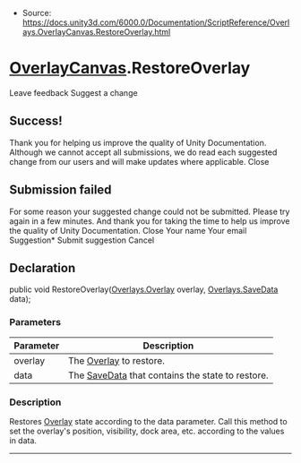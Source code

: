 * Source: https://docs.unity3d.com/6000.0/Documentation/ScriptReference/Overlays.OverlayCanvas.RestoreOverlay.html

#  [OverlayCanvas](https://docs.unity3d.com/6000.0/Documentation/ScriptReference/Overlays.OverlayCanvas.html).RestoreOverlay
Leave feedback
Suggest a change
## Success!
Thank you for helping us improve the quality of Unity Documentation. Although we cannot accept all submissions, we do read each suggested change from our users and will make updates where applicable.
Close
## Submission failed
For some reason your suggested change could not be submitted. Please <a>try again</a> in a few minutes. And thank you for taking the time to help us improve the quality of Unity Documentation.
Close
Your name Your email Suggestion* Submit suggestion
Cancel
## Declaration
public void RestoreOverlay([Overlays.Overlay](https://docs.unity3d.com/6000.0/Documentation/ScriptReference/Overlays.Overlay.html) overlay, [Overlays.SaveData](https://docs.unity3d.com/6000.0/Documentation/ScriptReference/Overlays.SaveData.html) data); 
### Parameters
Parameter | Description  
---|---  
overlay | The [Overlay](https://docs.unity3d.com/6000.0/Documentation/ScriptReference/Overlays.Overlay.html) to restore.  
data | The [SaveData](https://docs.unity3d.com/6000.0/Documentation/ScriptReference/Overlays.SaveData.html) that contains the state to restore.  
### Description
Restores [Overlay](https://docs.unity3d.com/6000.0/Documentation/ScriptReference/Overlays.Overlay.html) state according to the data parameter.
Call this method to set the overlay's position, visibility, dock area, etc. according to the values in data.
* * *
